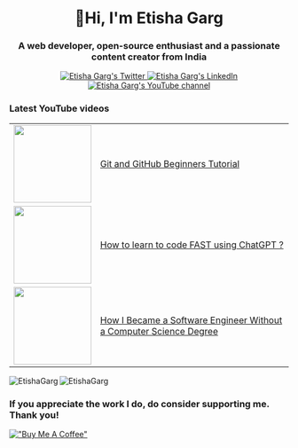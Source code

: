 <h1 align="center">👋Hi, I'm Etisha Garg</h1>
<h3 align="center">A web developer, open-source enthusiast and a passionate content creator from India</h3>

<p align="center">
  <a href="https://twitter.com/GargEtisha">
    <img src="https://img.shields.io/badge/follow-%40GargEtisha%206.5k+-1DA1F2?label=Twitter&logo=twitter&style=for-the-badge&color=blue" alt="Etisha Garg's Twitter"/>
  </a>
  <a href="https://www.linkedin.com/in/etisha-garg/">
    <img src="https://img.shields.io/badge/follow-%40EtishaGarg%205k+-1DA1F2?label=LinkedIn&logo=linkedin&style=for-the-badge&color=blue" alt="Etisha Garg's LinkedIn"/>
  </a>
  <a href="http://youtube.com/@CoupleInTech?sub_confirmation=1">
    <img src="https://img.shields.io/youtube/channel/subscribers/UCNliY-e1-7VNtuWgrSib1UQ?style=for-the-badge&logo=youtube&label=Youtube&color=blue" alt="Etisha Garg's YouTube channel"/>
  </a>
</p>

### Latest YouTube videos

<table>
<!-- YOUTUBE-VIDEOS-LIST:START --><tr><td><a href="https://youtu.be/vmABD38bITY"><img width="140px" src="https://i.ytimg.com/vi/vmABD38bITY/mqdefault.jpg"></a></td>
<td><a href="https://youtu.be/vmABD38bITY">Git and GitHub Beginners Tutorial</a><br/></td></tr>
<tr><td><a href="https://youtu.be/DGFzOn1ZNsk"><img width="140px" src="https://i.ytimg.com/vi/DGFzOn1ZNsk/mqdefault.jpg"></a></td>
<td><a href="https://youtu.be/DGFzOn1ZNsk">How to learn to code FAST using ChatGPT ?</a><br/></td></tr>
<tr><td><a href="https://youtu.be/j8C9NX4nQlI"><img width="140px" src="https://i.ytimg.com/vi/j8C9NX4nQlI/mqdefault.jpg"></a></td>
<td><a href="https://youtu.be/j8C9NX4nQlI">How I Became a Software Engineer Without a Computer Science Degree</a><br/></td></tr>
<!-- YOUTUBE-VIDEOS-LIST:END -->
</table>

<p><img align="left" src="https://github-readme-stats.vercel.app/api/top-langs?username=EtishaGarg&show_icons=true&locale=en&layout=compact&theme=tokyonight" alt="EtishaGarg" /></p>

<p><img align="center" src="https://github-readme-streak-stats.herokuapp.com/?user=EtishaGarg&&theme=tokyonight" alt="EtishaGarg" /></p>

### If you appreciate the work I do, do consider supporting me. Thank you!

[!["Buy Me A Coffee"](https://www.buymeacoffee.com/assets/img/custom_images/orange_img.png)](https://www.buymeacoffee.com/EtishaaGarg)


<!---
EtishaGarg/EtishaGarg is a ✨ special ✨ repository because its `README.md` (this file) appears on your GitHub profile.
You can click the Preview link to take a look at your changes.
--->
